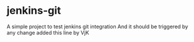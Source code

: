 # jenkins-git

A simple project to test jenkins git integration
And it should be triggered by any change
added this line by VjK

